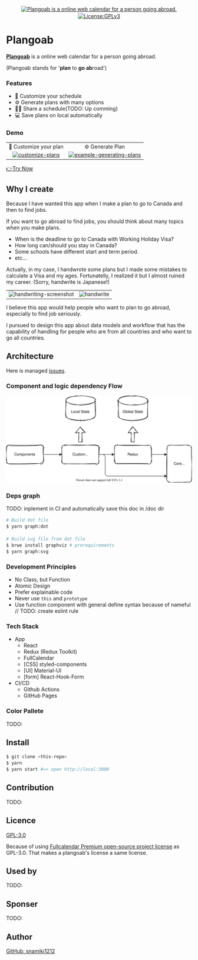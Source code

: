 <p align="center">
  <a href="https://plangoab.snamiki1212.vercel.app">
	  <img alt="Plangoab is a online web calendar for a person going abroad." src="https://user-images.githubusercontent.com/26793088/107297947-404e2a80-6a29-11eb-92ec-cce1d5c50a6e.png">
  </a>
  <a href="https://github.com/snamiki1212/plangoab/blob/master/LICENSE.md">
    <img src="https://img.shields.io/badge/License-GPLv3-blue.svg" alt="License:GPLv3" align="center">
  </a>
</p>

# Plangoab

<b><a href="https://plangoab.snamiki1212.vercel.app">Plangoab</a></b> is a online web calendar for a person going abroad.

(Plangoab stands for '<b>plan</b> to <b>go ab</b>road')

### Features

- 📝 Customize your schedule
- ⚙️ Generate plans with many options
- 💁‍♂️ Share a schedule(TODO: Up comming)
- 💻 Save plans on local automatically

### Demo

<table align="center">
  <tr align="center">
    <td>
      <span>📝 Customize your plan</span>
    </td>
    <td>
      <span>⚙️ Generate Plan</span>
    </td>
  </tr>
  <tr align="center">
    <td>
      <a href="https://plangoab.snamiki1212.vercel.app">
        <img
        src="https://user-images.githubusercontent.com/26793088/109248982-b37ecd00-779b-11eb-835a-21ba4d9e9e92.gif"
        alt="customize-plans">
      </a>
    </td>
    <td>
      <a href="https://plangoab.snamiki1212.vercel.app">
        <img src="https://user-images.githubusercontent.com/26793088/109247952-b8428180-7799-11eb-906f-44156c01746c.gif"
        alt="example-generating-plans">
      </a>
    </td>
  </tr>
</table>

[👉Try Now](https://plangoab.snamiki1212.vercel.app)

## Why I create

Because I have wanted this app when I make a plan to go to Canada and then to find jobs.

If you want to go abroad to find jobs, you should think about many topics when you make plans.

- When is the deadline to go to Canada with Working Holiday Visa?
- How long can/should you stay in Canada?
- Some schools have different start and term period.
- etc...

Actually, in my case, I handwrote some plans but I made some mistakes to calculate a Visa and my ages. Fortunatelly, I realized it but I almost ruined my career. (Sorry, handwrite is Japanese!)

<table>
  <tr>
    <td>
      <img alt="handwriting-screenshot" src="https://user-images.githubusercontent.com/26793088/109250828-33f2fd00-779f-11eb-8bb8-0bb8fedd0787.png">
    </td>
    <td>
      <img alt="handwrite" src="https://user-images.githubusercontent.com/26793088/109252814-44a57200-77a3-11eb-99c0-94c3ccfc8f9a.png">
    </td>
  </tr>
</table>

I believe this app would help people who want to plan to go abroad, especially to find job seriously.

I pursued to design this app about data models and workflow that has the capability of handling for people who are from all countries and who want to go all countries.

## Architecture

Here is managed [issues](https://github.com/snamiki1212/plangoab/issues/11).

### Component and logic dependency Flow

<img src="./DATA_FLOW.svg" alt="DATA_FLOW">

### Deps graph

TODO: inplement in CI and automatically save this doc in /doc dir

```zsh
# Build dot file
$ yarn graph:dot

# Build svg file from dot file
$ brwe install graphviz # prerequirements
$ yarn graph:svg
```

### Development Principles

- No Class, but Function
- Atomic Design
- Prefer explainable code
- Never use `this` and `prototype`
- Use function component with general define syntax because of nameful // TODO: create eslint rule

### Tech Stack

- App
  - React
  - Redux (Redux Toolkit)
  - FullCalendar
  - [CSS] styled-components
  - [UI] Material-UI
  - [form] React-Hook-Form
- CI/CD
  - Github Actions
  - GitHub Pages

### Color Pallete

TODO:

## Install

```zsh
$ git clone <this-repo>
$ yarn
$ yarn start #=> open http://local:3000
```

## Contribution

TODO:

## Licence

[GPL-3.0](https://github.com/snamiki1212/plangoab/blob/master/LICENSE.md)

Because of using [Fullcalendar Premium open-source project license](https://fullcalendar.io/license) as GPL-3.0. That makes a plangoab's license a same license.

## Used by

TODO:

## Sponser

TODO:

## Author

[GitHub: snamiki1212](https://github.com/snamiki1212)
